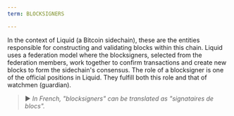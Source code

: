 ```yaml
---
term: BLOCKSIGNERS

---
```

In the context of Liquid (a Bitcoin sidechain), these are the entities responsible for constructing and validating blocks within this chain. Liquid uses a federation model where the blocksigners, selected from the federation members, work together to confirm transactions and create new blocks to form the sidechain's consensus. The role of a blocksigner is one of the official positions in Liquid. They fulfill both this role and that of watchmen (guardian).

> ► *In French, "blocksigners" can be translated as "signataires de blocs".*